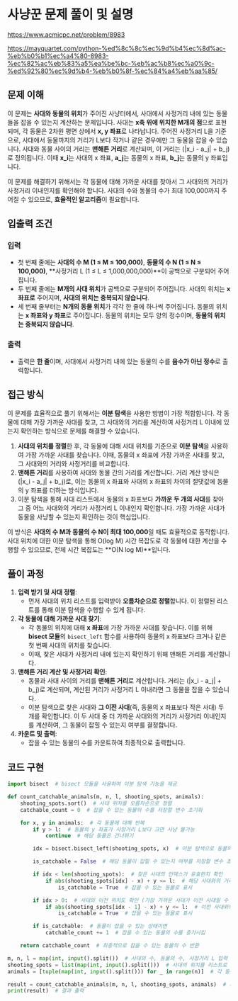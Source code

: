 # 사냥꾼 문제 풀이 및 설명

https://www.acmicpc.net/problem/8983

https://mayquartet.com/python-%ed%8c%8c%ec%9d%b4%ec%8d%ac-%eb%b0%b1%ec%a4%80-8983-%ec%82%ac%eb%83%a5%ea%be%bc-%eb%ac%b8%ec%a0%9c-%ed%92%80%ec%9d%b4-%eb%b0%8f-%ec%84%a4%eb%aa%85/

## 문제 이해

이 문제는 **사대와 동물의 위치**가 주어진 사냥터에서, 사대에서 사정거리 내에 있는 동물들을 잡을 수 있는지 계산하는 문제입니다. 사대는 **x축 위에 위치한 M개의 점**으로 표현되며, 각 동물은 2차원 평면 상에서 **x, y 좌표**로 나타납니다. 주어진 사정거리 L을 기준으로, 사대에서 동물까지의 거리가 L보다 작거나 같은 경우에만 그 동물을 잡을 수 있습니다. 사대와 동물 사이의 거리는 **맨해튼 거리**로 계산되며, 이 거리는 \(|x_i - a_j| + b_j\)로 정의됩니다. 이때 **x_i**는 사대의 x 좌표, **a_j**는 동물의 x 좌표, **b_j**는 동물의 y 좌표입니다.

이 문제를 해결하기 위해서는 각 동물에 대해 가까운 사대를 찾아서 그 사대와의 거리가 사정거리 이내인지를 확인해야 합니다. 사대의 수와 동물의 수가 최대 100,000까지 주어질 수 있으므로, **효율적인 알고리즘**이 필요합니다.

## 입출력 조건

### 입력

- 첫 번째 줄에는 **사대의 수 M (1 ≤ M ≤ 100,000)**, **동물의 수 N (1 ≤ N ≤ 100,000)**, **사정거리 L (1 ≤ L ≤ 1,000,000,000)**이 공백으로 구분되어 주어집니다.
- 두 번째 줄에는 **M개의 사대 위치**가 공백으로 구분되어 주어집니다. 사대의 위치는 **x 좌표로** 주어지며, **사대의 위치는 중복되지 않습니다**.
- 세 번째 줄부터는 **N개의 동물 위치**가 각각 한 줄에 하나씩 주어집니다. 동물의 위치는 **x 좌표와 y 좌표**로 주어집니다. 동물의 위치는 모두 양의 정수이며, **동물의 위치는 중복되지 않습니다**.

### 출력

- 출력은 **한 줄**이며, 사대에서 사정거리 내에 있는 동물의 수를 **음수가 아닌 정수**로 출력합니다.

## 접근 방식

이 문제를 효율적으로 풀기 위해서는 **이분 탐색**을 사용한 방법이 가장 적합합니다. 각 동물에 대해 가장 가까운 사대를 찾고, 그 사대와의 거리를 계산하여 사정거리 L 이내에 있는지 확인하는 방식으로 문제를 해결할 수 있습니다.

1. **사대의 위치를 정렬**한 후, 각 동물에 대해 사대 위치를 기준으로 **이분 탐색**을 사용하여 가장 가까운 사대를 찾습니다. 이때, 동물의 x 좌표에 가장 가까운 사대를 찾고, 그 사대와의 거리와 사정거리를 비교합니다.
2. **맨해튼 거리**를 사용하여 사대와 동물 간의 거리를 계산합니다. 거리 계산 방식은 \(|x_i - a_j| + b_j\)로, 이는 동물의 x 좌표와 사대의 x 좌표의 차이의 절댓값에 동물의 y 좌표를 더하는 방식입니다.
3. 이분 탐색을 통해 사대 리스트에서 동물의 x 좌표보다 **가까운 두 개의 사대**를 찾아 그 중 어느 사대와의 거리가 사정거리 L 이내인지 확인합니다. 가장 가까운 사대가 동물을 사냥할 수 있는지 확인하는 것이 핵심입니다.

이 방식은 **사대의 수 M과 동물의 수 N이 최대 100,000**일 때도 효율적으로 동작합니다. 사대 위치에 대한 이분 탐색을 통해 O(log M) 시간 복잡도로 각 동물에 대한 계산을 수행할 수 있으므로, 전체 시간 복잡도는 **O(N log M)**입니다.

## 풀이 과정

1. **입력 받기 및 사대 정렬**:
   - 먼저 사대의 위치 리스트를 입력받아 **오름차순으로 정렬**합니다. 이 정렬된 리스트를 통해 이분 탐색을 수행할 수 있게 됩니다.
2. **각 동물에 대해 가까운 사대 찾기**:
   - 각 동물의 위치에 대해 **x 좌표**에 가장 가까운 사대를 찾습니다. 이를 위해 **bisect 모듈**의 `bisect_left` 함수를 사용하여 동물의 x 좌표보다 크거나 같은 첫 번째 사대의 위치를 찾습니다.
   - 이때, 찾은 사대가 사정거리 내에 있는지 확인하기 위해 맨해튼 거리를 계산합니다.
3. **맨해튼 거리 계산 및 사정거리 확인**:
   - 동물과 사대 사이의 거리를 **맨해튼 거리**로 계산합니다. 거리는 \(|x_i - a_j| + b_j\)로 계산되며, 계산된 거리가 사정거리 L 이내라면 그 동물을 잡을 수 있습니다.
   - 이분 탐색으로 찾은 사대와 **그 이전 사대**(즉, 동물의 x 좌표보다 작은 사대) 두 개를 확인합니다. 이 두 사대 중 더 가까운 사대와의 거리가 사정거리 이내인지를 계산하여, 그 동물이 잡힐 수 있는지 여부를 결정합니다.
4. **카운트 및 출력**:
   - 잡을 수 있는 동물의 수를 카운트하여 최종적으로 출력합니다.

## 코드 구현

```python
import bisect  # bisect 모듈을 사용하여 이분 탐색 기능을 제공

def count_catchable_animals(m, n, l, shooting_spots, animals):
    shooting_spots.sort()  # 사대 위치를 오름차순으로 정렬
    catchable_count = 0  # 잡을 수 있는 동물의 수를 저장할 변수 초기화

    for x, y in animals:  # 각 동물에 대해 반복
        if y > l:  # 동물의 y 좌표가 사정거리 L보다 크면 사냥 불가능
            continue  # 해당 동물은 건너뛰기

        idx = bisect.bisect_left(shooting_spots, x)  # 이분 탐색으로 동물의 x 좌표에 가장 가까운 사대를 찾음

        is_catchable = False  # 해당 동물이 잡힐 수 있는지 여부를 저장할 변수 초기화

        if idx < len(shooting_spots):  # 찾은 사대의 인덱스가 유효한지 확인
            if abs(shooting_spots[idx] - x) + y <= l:  # 해당 사대와의 거리 계산 후 사정거리 내에 있으면
                is_catchable = True  # 잡을 수 있는 동물로 표시

        if idx > 0:  # 사대의 이전 위치도 확인 (가장 가까운 사대가 이전 사대일 수 있음)
            if abs(shooting_spots[idx - 1] - x) + y <= l:  # 이전 사대와의 거리 계산 후 사정거리 내에 있으면
                is_catchable = True  # 잡을 수 있는 동물로 표시

        if is_catchable:  # 동물이 잡을 수 있는 상태이면
            catchable_count += 1  # 잡을 수 있는 동물의 수를 증가시킴

    return catchable_count  # 최종적으로 잡을 수 있는 동물의 수 반환

m, n, l = map(int, input().split())  # 사대의 수, 동물의 수, 사정거리 L 입력 받기
shooting_spots = list(map(int, input().split()))  # 사대의 위치를 리스트로 입력 받기
animals = [tuple(map(int, input().split())) for _ in range(n)]  # 각 동물의 위치를 리스트로 입력 받기

result = count_catchable_animals(m, n, l, shooting_spots, animals)  # 동물들을 잡을 수 있는지 계산
print(result)  # 결과 출력
```
